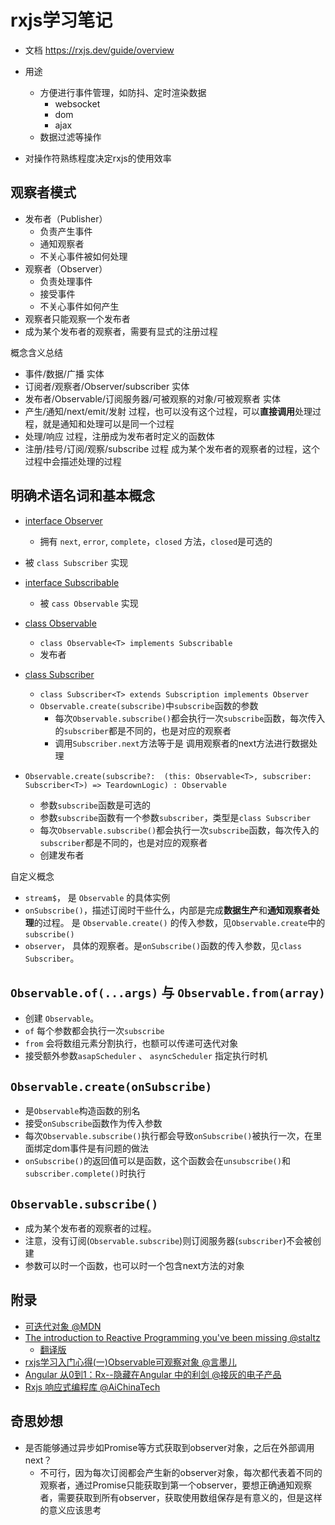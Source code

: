 # rxjs学习笔记

* 文档 <https://rxjs.dev/guide/overview>

* 用途
  * 方便进行事件管理，如防抖、定时渲染数据
    * websocket
    * dom
    * ajax
  * 数据过滤等操作

* 对操作符熟练程度决定rxjs的使用效率

## 观察者模式

* 发布者（Publisher）
  * 负责产生事件
  * 通知观察者
  * 不关心事件被如何处理
* 观察者（Observer）
  * 负责处理事件
  * 接受事件
  * 不关心事件如何产生
* 观察者只能观察一个发布者
* 成为某个发布者的观察者，需要有显式的注册过程

概念含义总结

* 事件/数据/广播 实体
* 订阅者/观察者/Observer/subscriber 实体
* 发布者/Observable/订阅服务器/可被观察的对象/可被观察者 实体
* 产生/通知/next/emit/发射 过程，也可以没有这个过程，可以**直接调用**处理过程，就是通知和处理可以是同一个过程
* 处理/响应 过程，注册成为发布者时定义的函数体
* 注册/挂号/订阅/观察/subscribe 过程 成为某个发布者的观察者的过程，这个过程中会描述处理的过程

## 明确术语名词和基本概念

* [interface Observer](https://rxjs.dev/api/index/interface/Observer)
  * 拥有 `next`, `error`, `complete`，`closed` 方法，`closed`是可选的
* 被 `class Subscriber` 实现
* [interface Subscribable](https://rxjs.dev/api/index/interface/Subscribable)
  * 被 `cass Observable` 实现

* [class Observable](https://rxjs.dev/api/index/class/Observable)
  * `class Observable<T> implements Subscribable`
  * 发布者

* [class Subscriber](https://rxjs.dev/api/index/class/Subscriber)
  * `class Subscriber<T> extends Subscription implements Observer`
  * `Observable.create(subscribe)`中`subscribe`函数的参数
    * 每次`Observable.subscribe()`都会执行一次`subscribe`函数，每次传入的`subscriber`都是不同的，也是对应的观察者
    * 调用`Subscriber.next`方法等于是 调用观察者的next方法进行数据处理

* `Observable.create(subscribe?:  (this: Observable<T>, subscriber: Subscriber<T>) => TeardownLogic) : Observable`
  * 参数`subscribe`函数是可选的
  * 参数`subscribe`函数有一个参数`subscriber`，类型是`class Subscriber`
  * 每次`Observable.subscribe()`都会执行一次`subscribe`函数，每次传入的`subscriber`都是不同的，也是对应的观察者
  * 创建发布者

自定义概念

* `stream$`， 是 `Observable` 的具体实例
* `onSubscribe()`，描述订阅时干些什么，内部是完成**数据生产**和**通知观察者处理**的过程。 是 `Observable.create()` 的传入参数，见`Observable.create`中的`subscribe()`
* `observer`， 具体的观察者。是`onSubscribe()`函数的传入参数，见`class Subscriber`。

## `Observable.of(...args)` 与 `Observable.from(array)`

* 创建 `Observable`。
* `of` 每个参数都会执行一次`subscribe`
* `from` 会将数组元素分割执行，也额可以传递可迭代对象
* 接受额外参数`asapScheduler` 、 `asyncScheduler`  指定执行时机

## `Observable.create(onSubscribe)`

* 是`Observable`构造函数的别名
* 接受`onSubscribe`函数作为传入参数
* 每次`Observable.subscribe()`执行都会导致`onSubscribe()`被执行一次，在里面绑定dom事件是有问题的做法
* `onSubscribe()`的返回值可以是函数，这个函数会在`unsubscribe()`和`subscriber.complete()`时执行

## `Observable.subscribe()`

* 成为某个发布者的观察者的过程。
* 注意，没有订阅(`Observable.subscribe`)则订阅服务器(`subscriber`)不会被创建
* 参数可以时一个函数，也可以时一个包含next方法的对象

## 附录

* [可迭代对象 @MDN](https://developer.mozilla.org/zh-CN/docs/Web/JavaScript/Reference/Iteration_protocols#iterable)
* [The introduction to Reactive Programming you've been missing @staltz](https://gist.github.com/staltz/868e7e9bc2a7b8c1f754)
  * [翻译版](https://zhuanlan.zhihu.com/p/25552305)
* [rxjs学习入门心得(一)Observable可观察对象 @言墨儿](https://www.jianshu.com/p/0ccfb99f6713)
* [Angular 从0到1：Rx--隐藏在Angular 中的利剑 @接灰的电子产品](https://www.jianshu.com/p/869a3f74d3ca)
* [Rxjs 响应式编程库 @AiChinaTech](https://blog.csdn.net/sinat_15603323/article/details/88971609)

## 奇思妙想

* 是否能够通过异步如Promise等方式获取到observer对象，之后在外部调用next？
  * 不可行，因为每次订阅都会产生新的observer对象，每次都代表着不同的观察者，通过Promise只能获取到第一个observer，要想正确通知观察者，需要获取到所有observer，获取使用数组保存是有意义的，但是这样的意义应该思考
